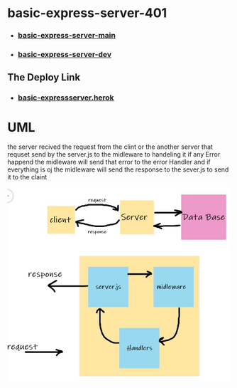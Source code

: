 # basic-express-server-401

- ### [basic-express-server-main](https://github.com/MURADALSHORMAN/basic-express-server-401)
- ### [basic-express-server-dev](https://github.com/MURADALSHORMAN/basic-express-server-401/tree/dev)

## The Deploy Link

* ### [basic-expressserver.herok](https://basic-expressserver.herokuapp.com/)

# UML

the server recived the request from the clint or the another server that requset send by the server.js to the midleware to handeling it if any Error happend the midleware will send that error to the error Handler and if everything is oj the midleware will send the response to the sever.js  to send it to the claint 

![](https://github.com/MURADALSHORMAN/basic-express-server-401/blob/main/lab2.JPG)
